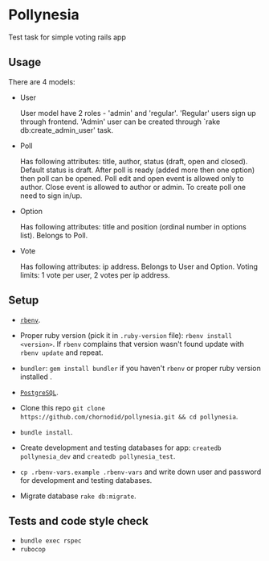 # Pollynesia
Test task for simple voting rails app

## Usage

There are 4 models:
* User

  User model have 2 roles - 'admin' and 'regular'. 'Regular' users sign up through frontend.
  'Admin' user can be created through `rake db:create_admin_user' task.

* Poll

  Has following attributes: title, author, status (draft, open and closed). Default
  status is draft. After poll is ready (added more then one option) then poll can
  be opened. Poll edit and open event is allowed only to author. Close event is
  allowed to author or admin. To create poll one need to sign in/up.

* Option

  Has following attributes: title and position (ordinal number in options list). Belongs to Poll.

* Vote

  Has following attributes: ip address. Belongs to User and Option. Voting limits: 1 vote per user,
  2 votes per ip address.

## Setup

* [`rbenv`](https://github.com/sstephenson/rbenv#basic-github-checkout).

* Proper ruby version (pick it in `.ruby-version` file): ```rbenv install <version>```.
  If `rbenv` complains that version wasn't found update with ```rbenv update``` and repeat.

* `bundler`: ```gem install bundler``` if you haven't `rbenv` or proper ruby version installed .

* [`PostgreSQL`](https://wiki.postgresql.org/wiki/Detailed_installation_guides).

* Clone this repo `git clone https://github.com/chornodid/pollynesia.git && cd pollynesia`.

* ```bundle install```.

* Create development and testing databases for app: ```createdb pollynesia_dev``` and
  ```createdb pollynesia_test```.

* `cp .rbenv-vars.example .rbenv-vars` and write down user and password for
development and testing databases.

* Migrate database `rake db:migrate`.

## Tests and code style check

* `bundle exec rspec`
* `rubocop`
